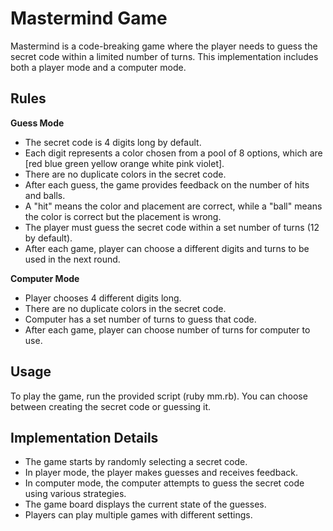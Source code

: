# Mastermind Game

Mastermind is a code-breaking game where the player needs to guess the secret code within a limited number of turns. This implementation includes both a player mode and a computer mode.

## Rules

**Guess Mode**

- The secret code is 4 digits long by default.
- Each digit represents a color chosen from a pool of 8 options, which are [red blue green yellow orange white pink violet].
- There are no duplicate colors in the secret code.
- After each guess, the game provides feedback on the number of hits and balls.
- A "hit" means the color and placement are correct, while a "ball" means the color is correct but the placement is wrong.
- The player must guess the secret code within a set number of turns (12 by default).
- After each game, player can choose a different digits and turns to be used in the next round.

**Computer Mode**

- Player chooses 4 different digits long.
- There are no duplicate colors in the secret code.
- Computer has a set number of turns to guess that code.
- After each game, player can choose number of turns for computer to use.

## Usage

To play the game, run the provided script (ruby mm.rb). You can choose between creating the secret code or guessing it.

## Implementation Details

- The game starts by randomly selecting a secret code.
- In player mode, the player makes guesses and receives feedback.
- In computer mode, the computer attempts to guess the secret code using various strategies.
- The game board displays the current state of the guesses.
- Players can play multiple games with different settings.
